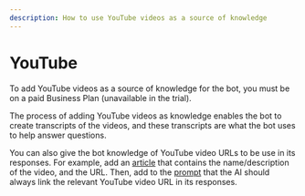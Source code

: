 ```yaml
---
description: How to use YouTube videos as a source of knowledge
---
```


# YouTube

To add YouTube videos as a source of knowledge for the bot, you must be on a paid Business Plan (unavailable in the trial).&#x20;

The process of adding YouTube videos as knowledge enables the bot to create transcripts of the videos, and these transcripts are what the bot uses to help answer questions.&#x20;

You can also give the bot knowledge of YouTube video URLs to be use in its responses. For example, add an [article](../#what-are-articles-how-do-i-use-them) that contains the name/description of the video, and the URL. Then, add to the [prompt](../getting-started/prompt-and-actions.md) that the AI should always link the relevant YouTube video URL in its responses.
